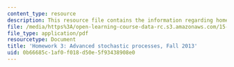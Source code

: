 ```yaml
---
content_type: resource
description: This resource file contains the information regarding homework 3.
file: /media/https%3A/open-learning-course-data-rc.s3.amazonaws.com/15-070j-advanced-stochastic-processes-fall-2013/0b66685c1af0f018d50e5f93438908e0_MIT15_070JF13_Homework3.pdf
file_type: application/pdf
resourcetype: Document
title: 'Homework 3: Advanced stochastic processes, Fall 2013'
uid: 0b66685c-1af0-f018-d50e-5f93438908e0
---
```

